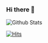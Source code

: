 ### Hi there 👋
![Github Stats](https://github-readme-stats.vercel.app/api?username=kangjung&show_icons=true)

[![Hits](https://hits.seeyoufarm.com/api/count/incr/badge.svg?url=https%3A%2F%2Fgithub.com%2Fkangjung&count_bg=%2348A800&title_bg=%2335375F&icon=&icon_color=%23E0E0E0&title=hits&edge_flat=true)](https://hits.seeyoufarm.com)

<!--
**kangjung/kangjung** is a ✨ _special_ ✨ repository because its `README.md` (this file) appears on your GitHub profile.

Here are some ideas to get you started:

- 🔭 I’m currently working on ...
- 🌱 I’m currently learning ...
- 👯 I’m looking to collaborate on ...
- 🤔 I’m looking for help with ...
- 💬 Ask me about ...
- 📫 How to reach me: ...
- 😄 Pronouns: ...
- ⚡ Fun fact: ...
-->
